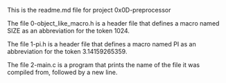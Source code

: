 This is the readme.md file for project 0x0D-preprocessor

The file 0-object_like_macro.h is a header file that defines a macro named SIZE as an abbreviation for the token 1024.

The file 1-pi.h is a header file that defines a macro named PI as an abbreviation for the token 3.14159265359.

The file 2-main.c is a program that prints the name of the file it was compiled from, followed by a new line.


